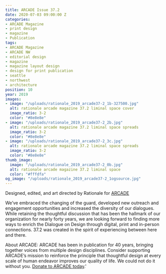 ```yaml
---
title: ARCADE Issue 37.2
date: 2020-07-03 09:00:00 Z
categories:
- ARCADE Magazine
- print design
- magazine
- Publication
tags:
- ARCADE Magazine
- ARCADE NW
- editorial design
- magazine
- magazine layout design
- design for print publication
- seattle
- northwest
- architecture
position: 10
year: 2019
images:
- image: "/uploads/rationale_2019_arcade37-2_1b-327500.jpg"
  alt: rationale arcade magazine 37.2 liminal space cover
  image_ratio: 3-2
  color: "#8e8e8e"
- image: "/uploads/rationale_2019_arcade37-2_2b.jpg"
  alt: rationale arcade magazine 37.2 liminal space spreads
  image_ratio: 3-2
  color: "#8e8e8e"
- image: "/uploads/rationale_2019_arcade37-2_3c.jpg"
  alt: rationale arcade magazine 37.2 liminal space spreads
  image_ratio: 3-2
  color: "#8e8e8e"
thumb_image:
  image: "/uploads/rationale_2019_arcade37-2_0b.jpg"
  alt: rationale arcade magazine 37.2 liminal space
  color: "#fffdfa"
og_image: "/uploads/rationale_2019_arcade37-2_1ogsource.jpg"
---
```


Designed, edited, and art directed by Rationale for [ARCADE](https://arcadenw.org/)

We’ve embraced the changing of the guard, developed new outreach and engagement opportunities and increased the diversity of our dialogues. While retaining the thoughtful discussion that has been the hallmark of our organization for nearly forty years, we are looking forward to finding more ways to enrich the Dialogue on Design through digital, print and in-person connections. 37.2 was created in the spirit of experiencing between here and there.

About ARCADE:
ARCADE has been in publication for 40 years, bringing together voices from multiple design disciplines. Consider supporting ARCADE’s mission to reinforce the principle that thoughtful design at every scale of human endeavor improves our quality of life. We could not do it without you. [Donate to ARCADE today](https://arcadenw.org/donate).'